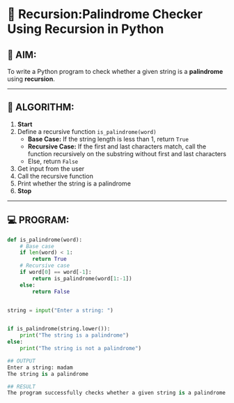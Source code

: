 # 🔁 Recursion:Palindrome Checker Using Recursion in Python

## 🎯 AIM:
To write a Python program to check whether a given string is a **palindrome** using **recursion**.

---

## 🧠 ALGORITHM:

1. **Start**
2. Define a recursive function `is_palindrome(word)`
   - **Base Case:** If the string length is less than 1, return `True`
   - **Recursive Case:** If the first and last characters match, call the function recursively on the substring without first and last characters
   - Else, return `False`
3. Get input from the user
4. Call the recursive function
5. Print whether the string is a palindrome
6. **Stop**

---

## 💻 PROGRAM:
```python
def is_palindrome(word):
    # Base case
    if len(word) < 1:
        return True
    # Recursive case
    if word[0] == word[-1]:
        return is_palindrome(word[1:-1])
    else:
        return False


string = input("Enter a string: ")


if is_palindrome(string.lower()):
    print("The string is a palindrome")
else:
    print("The string is not a palindrome")

## OUTPUT
Enter a string: madam
The string is a palindrome

## RESULT
The program successfully checks whether a given string is a palindrome using recursion.
